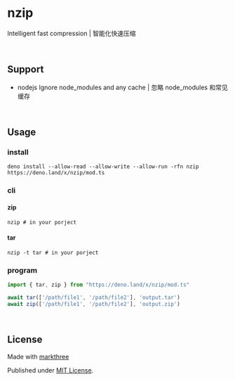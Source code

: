 # nzip

Intelligent fast compression | 智能化快速压缩

<br />

## Support

- nodejs Ignore node_modules and any cache | 忽略 node_modules 和常见缓存

<br />

## Usage

### install

```shell
deno install --allow-read --allow-write --allow-run -rfn nzip https://deno.land/x/nzip/mod.ts
```

### cli 

#### zip

```shell
nzip # in your porject
```
#### tar

```shell
nzip -t tar # in your porject
```

### program

```ts
import { tar, zip } from "https://deno.land/x/nzip/mod.ts"

await tar(['/path/file1', '/path/file2'], 'output.tar')
await zip(['/path/file1', '/path/file2'], 'output.zip')
```

<br />

## License

Made with [markthree](https://github.com/markthree)

Published under [MIT License](./LICENSE).